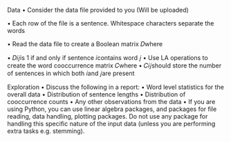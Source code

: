Data
• Consider the data file provided to you (Will be uploaded)

• Each row of the file is a sentence. Whitespace characters separate the words

• Read the data file to create a Boolean matrix 𝐷where

• 𝐷𝑖𝑗is 1 if and only if sentence 𝑖contains word 𝑗
• Use LA operations to create the word cooccurrence matrix 𝐶where
• 𝐶𝑖𝑗should store the number of sentences in which both 𝑖and 𝑗are present


Exploration
• Discuss the following in a report:
• Word level statistics for the overall data
• Distribution of sentence lengths
• Distribution of cooccurrence counts
• Any other observations from the data
• If you are using Python, you can use linear algebra packages, and packages
	for file reading, data handling, plotting packages. Do not use any package
	for handling this specific nature of the input data (unless you are
	performing extra tasks e.g. stemming).

